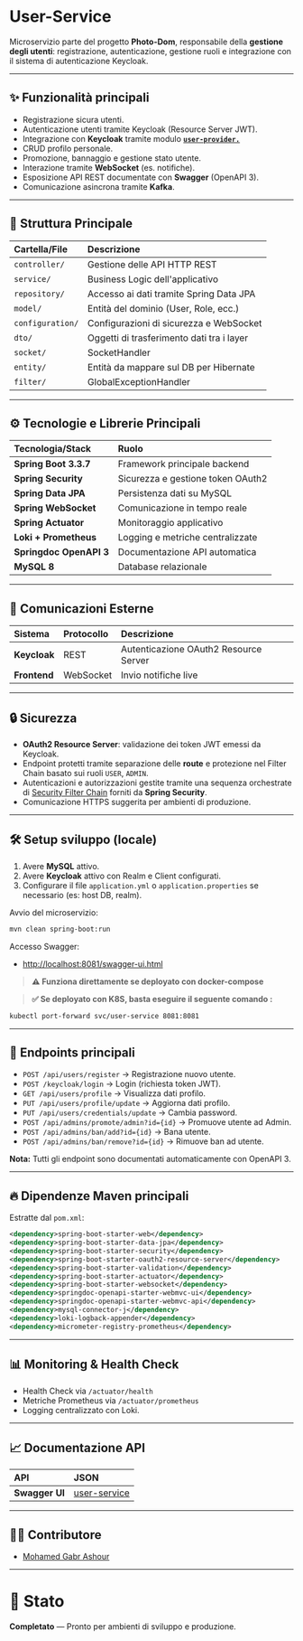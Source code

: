 # User-Service

Microservizio parte del progetto **Photo-Dom**, responsabile della **gestione degli utenti**: registrazione, autenticazione, gestione ruoli e integrazione con il sistema di autenticazione Keycloak.

---

## ✨ Funzionalità principali

- Registrazione sicura utenti.
- Autenticazione utenti tramite Keycloak (Resource Server JWT).
- Integrazione con **Keycloak** tramite modulo [**`user-provider.`**](..\user-provider\README.md)
- CRUD profilo personale.
- Promozione, bannaggio e gestione stato utente.
- Interazione tramite **WebSocket** (es. notifiche).
- Esposizione API REST documentate con **Swagger** (OpenAPI 3).
- Comunicazione asincrona tramite **Kafka**.

---

## 💾 Struttura Principale

| Cartella/File        | Descrizione                                        |
| :------------------- | :------------------------------------------------- |
| `controller/`         | Gestione delle API HTTP REST                      |
| `service/`            | Business Logic dell'applicativo                   |
| `repository/`         | Accesso ai dati tramite Spring Data JPA           |
| `model/`              | Entità del dominio (User, Role, ecc.)             |
| `configuration/`      | Configurazioni di sicurezza e WebSocket           |
| `dto/`                | Oggetti di trasferimento dati tra i layer         |
| `socket/`             | SocketHandler        |
| `entity/`             | Entità da mappare sul DB per Hibernate            |
| `filter/`             | GlobalExceptionHandler        |

---

## ⚙️ Tecnologie e Librerie Principali

| Tecnologia/Stack        | Ruolo                            |
| :---------------------- | :------------------------------- |
| **Spring Boot 3.3.7**    | Framework principale backend     |
| **Spring Security**      | Sicurezza e gestione token OAuth2 |
| **Spring Data JPA**      | Persistenza dati su MySQL         |
| **Spring WebSocket**     | Comunicazione in tempo reale      |
| **Spring Actuator**      | Monitoraggio applicativo         |
| **Loki + Prometheus**    | Logging e metriche centralizzate |
| **Springdoc OpenAPI 3**  | Documentazione API automatica    |
| **MySQL 8**              | Database relazionale             |

---

## 🔗 Comunicazioni Esterne

| Sistema        | Protocollo | Descrizione                            |
| :------------  | :----------| :------------------------------------- |
| **Keycloak**    | REST       | Autenticazione OAuth2 Resource Server |
| **Frontend**    | WebSocket  | Invio notifiche live                   |

---

## 🔒 Sicurezza

- **OAuth2 Resource Server**: validazione dei token JWT emessi da Keycloak.
- Endpoint protetti tramite separazione delle **route** e protezione nel Filter Chain basato sui ruoli `USER`, `ADMIN`.
- Autenticazioni e autorizzazioni gestite tramite una sequenza orchestrate di [Security Filter Chain](\src\main\java\com\app\userservice\configuration\SecurityConfig.java) forniti da **Spring Security**.
- Comunicazione HTTPS suggerita per ambienti di produzione.

---

## 🛠️ Setup sviluppo (locale)

1. Avere **MySQL** attivo.
2. Avere **Keycloak** attivo con Realm e Client configurati.
3. Configurare il file `application.yml` o `application.properties` se necessario (es: host DB, realm).

Avvio del microservizio:

```bash
mvn clean spring-boot:run
```

Accesso Swagger:

- [http://localhost:8081/swagger-ui.html](http://localhost:8081/swagger-ui.html)

> **⚠️ Funziona direttamente se deployato con docker-compose**  

> **✅ Se deployato con K8S, basta eseguire il seguente comando :**
   ```bash
   kubectl port-forward svc/user-service 8081:8081
   ```
---

## 📃 Endpoints principali

- `POST /api/users/register` → Registrazione nuovo utente.
- `POST /keycloak/login` → Login (richiesta token JWT).
- `GET /api/users/profile` → Visualizza dati profilo.
- `PUT /api/users/profile/update` → Aggiorna dati profilo.
- `PUT /api/users/credentials/update` → Cambia password.
- `POST /api/admins/promote/admin?id={id}` → Promuove utente ad Admin.
- `POST /api/admins/ban/add?id={id}` → Bana utente.
- `POST /api/admins/ban/remove?id={id}` → Rimuove ban ad utente.

**Nota:** Tutti gli endpoint sono documentati automaticamente con OpenAPI 3.

---

## 🔥 Dipendenze Maven principali

Estratte dal `pom.xml`:

```xml
<dependency>spring-boot-starter-web</dependency>
<dependency>spring-boot-starter-data-jpa</dependency>
<dependency>spring-boot-starter-security</dependency>
<dependency>spring-boot-starter-oauth2-resource-server</dependency>
<dependency>spring-boot-starter-validation</dependency>
<dependency>spring-boot-starter-actuator</dependency>
<dependency>spring-boot-starter-websocket</dependency>
<dependency>springdoc-openapi-starter-webmvc-ui</dependency>
<dependency>springdoc-openapi-starter-webmvc-api</dependency>
<dependency>mysql-connector-j</dependency>
<dependency>loki-logback-appender</dependency>
<dependency>micrometer-registry-prometheus</dependency>
```

---

## 📊 Monitoring & Health Check

- Health Check via `/actuator/health`
- Metriche Prometheus via `/actuator/prometheus`
- Logging centralizzato con Loki.

---

## 📈 Documentazione API

| API                         | JSON                                 |
| :-------------------------- | :---------------------------------- |
| **Swagger UI**               | [user-service](..\docs\api\user-api.json) |


---

## 👨‍💻 Contributore

- [Mohamed Gabr Ashour](https://github.com/Avalanche-git-dev)

---

# 🌟 Stato

**Completato** — Pronto per ambienti di sviluppo e produzione.
